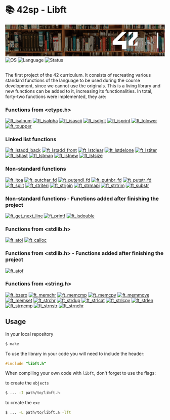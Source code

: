 # 📚 42sp - Libft

<picture>
	<img alt="Libft" src="img/42_libft.png">
</picture>
<picture >
	<img alt="OS" src="https://img.shields.io/badge/Linux-OS?&label=OS&labelColor=gray&color=dodgerblue">
</picture>
<picture >
	<img alt="Language" src="https://img.shields.io/badge/C-Language?&label=Language&labelColor=gray&color=dodgerblue">
</picture>
<picture >
	<img alt="Status" src="https://img.shields.io/badge/Completed-Status?&label=Status&labelColor=gray&color=green">
</picture>

##

The first project of the 42 curriculum. It consists of recreating various standard functions of the language to be used during the course development, since we cannot use the originals. This is a living library and new functions can be added to it, increasing its functionalities. In total, forty-two functions were implemented, they are:

### Functions from <ctype.h>

[![ft_isalnum](https://img.shields.io/badge/LIBFT-ft__isalnum-skyblue?style=for-the-badge&logo=42)](https://github.com/willtrigo/42_libft/tree/main/src/ft_ctype/ft_isalnum.c)
[![ft_isalpha](https://img.shields.io/badge/LIBFT-ft__isalpha-skyblue?style=for-the-badge&logo=42)](https://github.com/willtrigo/42_libft/tree/main/src/ft_ctype/ft_isalpha.c)
[![ft_isascii](https://img.shields.io/badge/LIBFT-ft__isascii-skyblue?style=for-the-badge&logo=42)](https://github.com/willtrigo/42_libft/tree/main/src/ft_ctype/ft_isascii.c)
[![ft_isdigit](https://img.shields.io/badge/LIBFT-ft__isdigit-skyblue?style=for-the-badge&logo=42)](https://github.com/willtrigo/42_libft/tree/main/src/ft_ctype/ft_isdigit.c)
[![ft_isprint](https://img.shields.io/badge/LIBFT-ft__isprint-skyblue?style=for-the-badge&logo=42)](https://github.com/willtrigo/42_libft/tree/main/src/ft_ctype/ft_isprint.c)
[![ft_tolower](https://img.shields.io/badge/LIBFT-ft__tolower-skyblue?style=for-the-badge&logo=42)](https://github.com/willtrigo/42_libft/tree/main/src/ft_ctype/ft_tolower.c)
[![ft_toupper](https://img.shields.io/badge/LIBFT-ft__toupper-skyblue?style=for-the-badge&logo=42)](https://github.com/willtrigo/42_libft/tree/main/src/ft_ctype/ft_toupper.c)

### Linked list functions

[![ft_lstadd_back](https://img.shields.io/badge/LIBFT-ft__lstadd__back-skyblue?style=for-the-badge&logo=42)](https://github.com/willtrigo/42_libft/tree/main/src/ft_linked_list/ft_lstadd_back.c)
[![ft_lstadd_front](https://img.shields.io/badge/LIBFT-ft__lstadd__front-skyblue?style=for-the-badge&logo=42)](https://github.com/willtrigo/42_libft/tree/main/src/ft_linked_list/ft_lstadd_front.c)
[![ft_lstclear](https://img.shields.io/badge/LIBFT-ft__lstclear-skyblue?style=for-the-badge&logo=42)](https://github.com/willtrigo/42_libft/tree/main/src/ft_linked_list/ft_lstclear.c)
[![ft_lstdelone](https://img.shields.io/badge/LIBFT-ft__lstdelone-skyblue?style=for-the-badge&logo=42)](https://github.com/willtrigo/42_libft/tree/main/src/ft_linked_list/ft_lstdelone.c)
[![ft_lstiter](https://img.shields.io/badge/LIBFT-ft__lstiter-skyblue?style=for-the-badge&logo=42)](https://github.com/willtrigo/42_libft/tree/main/src/ft_linked_list/ft_lstiter.c)
[![ft_lstlast](https://img.shields.io/badge/LIBFT-ft__lstlast-skyblue?style=for-the-badge&logo=42)](https://github.com/willtrigo/42_libft/tree/main/src/ft_linked_list/ft_lstlast.c)
[![ft_lstmap](https://img.shields.io/badge/LIBFT-ft__lstmap-skyblue?style=for-the-badge&logo=42)](https://github.com/willtrigo/42_libft/tree/main/src/ft_linked_list/ft_lstmap.c)
[![ft_lstnew](https://img.shields.io/badge/LIBFT-ft__lstnew-skyblue?style=for-the-badge&logo=42)](https://github.com/willtrigo/42_libft/tree/main/src/ft_linked_list/ft_lstnew.c)
[![ft_lstsize](https://img.shields.io/badge/LIBFT-ft__lstsize-skyblue?style=for-the-badge&logo=42)](https://github.com/willtrigo/42_libft/tree/main/src/ft_linked_list/ft_lstsize.c)

### Non-standard functions

[![ft_itoa](https://img.shields.io/badge/LIBFT-ft__itoa-skyblue?style=for-the-badge&logo=42)](https://github.com/willtrigo/42_libft/tree/main/src/ft_non-standard/ft_itoa.c)
[![ft_putchar_fd](https://img.shields.io/badge/LIBFT-ft__putchar__fd-skyblue?style=for-the-badge&logo=42)](https://github.com/willtrigo/42_libft/tree/main/src/ft_non-standard/ft_putchar_fd.c)
[![ft_putendl_fd](https://img.shields.io/badge/LIBFT-ft__putendl__fd-skyblue?style=for-the-badge&logo=42)](https://github.com/willtrigo/42_libft/tree/main/src/ft_non-standard/ft_putendl_fd.c)
[![ft_putnbr_fd](https://img.shields.io/badge/LIBFT-ft__putnbr__fd-skyblue?style=for-the-badge&logo=42)](https://github.com/willtrigo/42_libft/tree/main/src/ft_non-standard/ft_putnbr_fd.c)
[![ft_putstr_fd](https://img.shields.io/badge/LIBFT-ft__putstr__fd-skyblue?style=for-the-badge&logo=42)](https://github.com/willtrigo/42_libft/tree/main/src/ft_non-standard/ft_putstr_fd.c)
[![ft_split](https://img.shields.io/badge/LIBFT-ft__split-skyblue?style=for-the-badge&logo=42)](https://github.com/willtrigo/42_libft/tree/main/src/ft_non-standard/ft_split.c)
[![ft_striteri](https://img.shields.io/badge/LIBFT-ft__striteri-skyblue?style=for-the-badge&logo=42)](https://github.com/willtrigo/42_libft/tree/main/src/ft_non-standard/ft_striteri.c)
[![ft_strjoin](https://img.shields.io/badge/LIBFT-ft__strjoin-skyblue?style=for-the-badge&logo=42)](https://github.com/willtrigo/42_libft/tree/main/src/ft_non-standard/ft_strjoin.c)
[![ft_strmapi](https://img.shields.io/badge/LIBFT-ft__strmapi-skyblue?style=for-the-badge&logo=42)](https://github.com/willtrigo/42_libft/tree/main/src/ft_non-standard/ft_strmapi.c)
[![ft_strtrim](https://img.shields.io/badge/LIBFT-ft__strtrim-skyblue?style=for-the-badge&logo=42)](https://github.com/willtrigo/42_libft/tree/main/src/ft_non-standard/ft_strtrim.c)
[![ft_substr](https://img.shields.io/badge/LIBFT-ft__substr-skyblue?style=for-the-badge&logo=42)](https://github.com/willtrigo/42_libft/tree/main/src/ft_non-standard/ft_substr.c)

### Non-standard functions - Functions added after finishing the project

[![ft_get_next_line](https://img.shields.io/badge/LIBFT-ft__get__next__line-skyblue?style=for-the-badge&logo=42)](https://github.com/willtrigo/42_libft/tree/main/src/ft_non-standard/ft_get_next_line/ft_get_next_line.c)
[![ft_printf](https://img.shields.io/badge/LIBFT-ft__printf-skyblue?style=for-the-badge&logo=42)](https://github.com/willtrigo/42_libft/tree/main/src/ft_non-standard/ft_printf/ft_printf.c)
[![ft_isdouble](https://img.shields.io/badge/LIBFT-ft__isdouble-skyblue?style=for-the-badge&logo=42)](https://github.com/willtrigo/42_libft/tree/main/src/ft_non-standard/ft_isdouble.c)

### Functions from <stdlib.h>

[![ft_atoi](https://img.shields.io/badge/LIBFT-ft__atoi-skyblue?style=for-the-badge&logo=42)](https://github.com/willtrigo/42_libft/tree/main/src/ft_stdlib/ft_atoi.c)
[![ft_calloc](https://img.shields.io/badge/LIBFT-ft__calloc-skyblue?style=for-the-badge&logo=42)](https://github.com/willtrigo/42_libft/tree/main/src/ft_stdlib/ft_calloc.c)

### Functions from <stdlib.h> - Functions added after finishing the project

[![ft_atof](https://img.shields.io/badge/LIBFT-ft__atof-skyblue?style=for-the-badge&logo=42)](https://github.com/willtrigo/42_libft/tree/main/src/ft_stdlib/ft_atof.c)

### Functions from <string.h>

[![ft_bzero](https://img.shields.io/badge/LIBFT-ft__bzero-skyblue?style=for-the-badge&logo=42)](https://github.com/willtrigo/42_libft/tree/main/src/ft_string/ft_bzero.c)
[![ft_memchr](https://img.shields.io/badge/LIBFT-ft__memchr-skyblue?style=for-the-badge&logo=42)](https://github.com/willtrigo/42_libft/tree/main/src/ft_string/ft_memchr.c)
[![ft_memcmp](https://img.shields.io/badge/LIBFT-ft__memcmp-skyblue?style=for-the-badge&logo=42)](https://github.com/willtrigo/42_libft/tree/main/src/ft_string/ft_memcmp.c)
[![ft_memcpy](https://img.shields.io/badge/LIBFT-ft__memcpy-skyblue?style=for-the-badge&logo=42)](https://github.com/willtrigo/42_libft/tree/main/src/ft_string/ft_memcpy.c)
[![ft_memmove](https://img.shields.io/badge/LIBFT-ft__memmove-skyblue?style=for-the-badge&logo=42)](https://github.com/willtrigo/42_libft/tree/main/src/ft_string/ft_memmove.c)
[![ft_memset](https://img.shields.io/badge/LIBFT-ft__memset-skyblue?style=for-the-badge&logo=42)](https://github.com/willtrigo/42_libft/tree/main/src/ft_string/ft_memset.c)
[![ft_strchr](https://img.shields.io/badge/LIBFT-ft__strchr-skyblue?style=for-the-badge&logo=42)](https://github.com/willtrigo/42_libft/tree/main/src/ft_string/ft_strchr.c)
[![ft_strdup](https://img.shields.io/badge/LIBFT-ft__strdup-skyblue?style=for-the-badge&logo=42)](https://github.com/willtrigo/42_libft/tree/main/src/ft_string/ft_strdup.c)
[![ft_strlcat](https://img.shields.io/badge/LIBFT-ft__strlcat-skyblue?style=for-the-badge&logo=42)](https://github.com/willtrigo/42_libft/tree/main/src/ft_string/ft_strlcat.c)
[![ft_strlcpy](https://img.shields.io/badge/LIBFT-ft__strlcpy-skyblue?style=for-the-badge&logo=42)](https://github.com/willtrigo/42_libft/tree/main/src/ft_string/ft_strlcpy.c)
[![ft_strlen](https://img.shields.io/badge/LIBFT-ft__strlen-skyblue?style=for-the-badge&logo=42)](https://github.com/willtrigo/42_libft/tree/main/src/ft_string/ft_strlen.c)
[![ft_strncmp](https://img.shields.io/badge/LIBFT-ft__strncmp-skyblue?style=for-the-badge&logo=42)](https://github.com/willtrigo/42_libft/tree/main/src/ft_string/ft_strncmp.c)
[![ft_strnstr](https://img.shields.io/badge/LIBFT-ft__strnstr-skyblue?style=for-the-badge&logo=42)](https://github.com/willtrigo/42_libft/tree/main/src/ft_string/ft_strnstr.c)
[![ft_strnchr](https://img.shields.io/badge/LIBFT-ft__strnchr-skyblue?style=for-the-badge&logo=42)](https://github.com/willtrigo/42_libft/tree/main/src/ft_string/ft_strnchr.c)

## Usage

In your local repository

```sh
$ make
```

To use the library in your code you will need to include the header:

```c
#include "libft.h" 
```

When compiling your own code with `libft`, don't forget to use the flags:

to create the `objects`
```sh
$ ... -I path/to/libft.h
```

to create the `exe`
```sh
$ ... -L path/to/libft.a -lft
```
